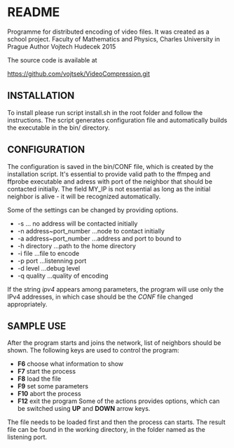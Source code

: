 README
======
Programme for distributed encoding of video files.
It was created as a school project.
Faculty of Mathematics and Physics, Charles University in Prague
Author Vojtech Hudecek 2015

The source code is available at

https://github.com/vojtsek/VideoCompression.git


INSTALLATION
------------
To install please run script install.sh in the root folder and follow the instructions.
The script generates configuration file and automatically builds the executable
in the bin/ directory.

CONFIGURATION
-------------
The configuration is saved in the bin/CONF file, which is created by the installation script.
It's essential to provide valid path to the ffmpeg and ffprobe executable and
adress with port of the neighbor that should be contacted initially.
The field MY_IP is not essential as long as the initial neighbor is alive - it will be recognized automatically.

Some of the settings can be changed by providing options.
 * -s ... no address will be contacted initially
 * -n address~port_number ...node to contact initially
 * -a address~port_number ...address and port to bound to
 * -h directory ...path to the home directory
 * -i file ...file to encode
 * -p port ...listenning port
 * -d level ...debug level
 * -q quality ...quality of encoding

If the string *ipv4* appears among parameters, the program will use only the IPv4 addresses,
in which case should be the *CONF* file changed appropriately.

SAMPLE USE
----------
After the program starts and joins the network, list of neighbors should be shown.
The following keys are used to control the program:
 * **F6** choose what information to show
 * **F7** start the process
 * **F8** load the file
 * **F9** set some parameters
 * **F10** abort the process
 * **F12** exit the program
Some of the actions provides options, which can be switched using **UP** and **DOWN** arrow keys.

The file needs to be loaded first and then the process can starts.
The result file can be found in the working directory, in the folder named as the listening port.
